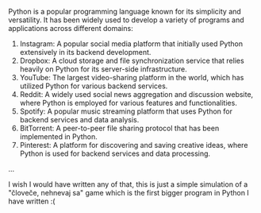 Python is a popular programming language known for its simplicity and versatility. It has been widely used to develop a variety of programs and applications across different domains:

1. Instagram: A popular social media platform that initially used Python extensively in its backend development.
2. Dropbox: A cloud storage and file synchronization service that relies heavily on Python for its server-side infrastructure.
3. YouTube: The largest video-sharing platform in the world, which has utilized Python for various backend services.
4. Reddit: A widely used social news aggregation and discussion website, where Python is employed for various features and functionalities.
5. Spotify: A popular music streaming platform that uses Python for backend services and data analysis.
6. BitTorrent: A peer-to-peer file sharing protocol that has been implemented in Python.
7. Pinterest: A platform for discovering and saving creative ideas, where Python is used for backend services and data processing.

...

I wish I would have written any of that, this is just a simple simulation of a "človeče, nehnevaj sa" game
which is the first bigger program in Python I have written :(
